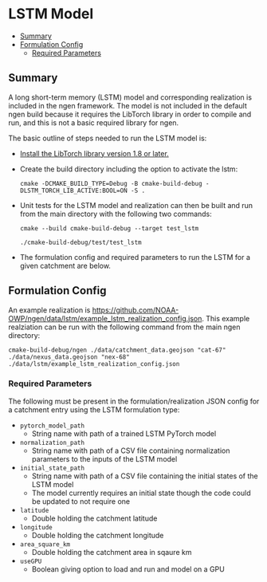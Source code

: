 # LSTM Model

* [Summary](#summary)
* [Formulation Config](#formulation-config)
    * [Required Parameters](#required-parameters)

## Summary

A long short-term memory (LSTM) model and corresponding realization is included in the ngen framework. The model is not included in the default ngen build because it requires the LibTorch library in order to compile and run, and this is not a basic required library for ngen. 

The basic outline of steps needed to run the LSTM model is:
  * [Install the LibTorch library version 1.8 or later.](https://pytorch.org/docs/stable/cpp_index.html)
  * Create the build directory including the option to activate the lstm: 
  
      `cmake -DCMAKE_BUILD_TYPE=Debug -B cmake-build-debug -DLSTM_TORCH_LIB_ACTIVE:BOOL=ON -S .`  
  
  * Unit tests for the LSTM model and realization can then be built and run from the main directory with the following two commands:
  
      `cmake --build cmake-build-debug --target test_lstm`  <br />
      
      `./cmake-build-debug/test/test_lstm`  
  
  * The formulation config and required parameters to run the LSTM for a given catchment are below.

## Formulation Config
An example realization is https://github.com/NOAA-OWP/ngen/data/lstm/example_lstm_realization_config.json.
This example realziation can be run with the following command from the main ngen directory:  

`cmake-build-debug/ngen ./data/catchment_data.geojson "cat-67" ./data/nexus_data.geojson "nex-68" ./data/lstm/example_lstm_realization_config.json`

### Required Parameters
The following must be present in the formulation/realization JSON config for a catchment entry using the LSTM formulation type:
* `pytorch_model_path`
  * String name with path of a trained LSTM PyTorch model
* `normalization_path`
  * String name with path of a CSV file containing normalization parameters to the inputs of the LSTM model
* `initial_state_path`
  * String name with path of a CSV file containing the initial states of the LSTM model
  * The model currently requires an initial state though the code could be updated to not require one
* `latitude`
  * Double holding the catchment latitude
* `longitude`
  * Double holding the catchment longitude
* `area_square_km`
  * Double holding the catchment area in sqaure km
* `useGPU`
  * Boolean giving option to load and run and model on a GPU

